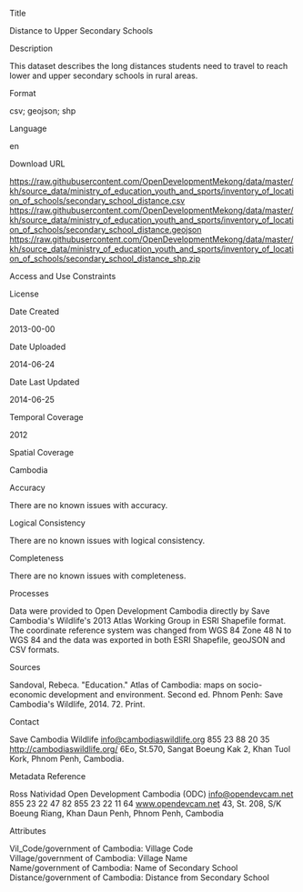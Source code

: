 Title

Distance to Upper Secondary Schools

Description

This dataset describes the long distances students need to travel to reach lower and upper secondary schools in rural areas. 

Format

csv; geojson; shp

Language

en

Download URL

https://raw.githubusercontent.com/OpenDevelopmentMekong/data/master/kh/source_data/ministry_of_education_youth_and_sports/inventory_of_location_of_schools/secondary_school_distance.csv
https://raw.githubusercontent.com/OpenDevelopmentMekong/data/master/kh/source_data/ministry_of_education_youth_and_sports/inventory_of_location_of_schools/secondary_school_distance.geojson
https://raw.githubusercontent.com/OpenDevelopmentMekong/data/master/kh/source_data/ministry_of_education_youth_and_sports/inventory_of_location_of_schools/secondary_school_distance_shp.zip

Access and Use Constraints



License



Date Created

2013-00-00

Date Uploaded

2014-06-24

Date Last Updated

2014-06-25

Temporal Coverage

2012

Spatial Coverage

Cambodia

Accuracy

There are no known issues with accuracy.

Logical Consistency

There are no known issues with logical consistency.

Completeness

There are no known issues with completeness.

Processes

Data were provided to Open Development Cambodia directly by Save Cambodia's Wildlife's 2013 Atlas Working Group in ESRI Shapefile format. The coordinate reference system was changed from WGS 84 Zone 48 N to WGS 84 and the data was exported in both ESRI Shapefile, geoJSON and CSV formats.

Sources

Sandoval, Rebeca. "Education." Atlas of Cambodia: maps on socio-economic development and environment. Second ed. Phnom Penh: Save Cambodia's Wildlife, 2014. 72. Print.

Contact

Save Cambodia Wildlife
info@cambodiaswildlife.org
855 23 88 20 35
http://cambodiaswildlife.org/
6Eo, St.570, Sangat Boeung Kak 2, Khan Tuol Kork, Phnom Penh, Cambodia.

Metadata Reference

Ross Natividad
Open Development Cambodia (ODC)
info@opendevcam.net
855 23 22 47 82
855 23 22 11 64
www.opendevcam.net
43, St. 208, S/K Boeung Riang, Khan Daun Penh, Phnom Penh, Cambodia


Attributes

Vil_Code/government of Cambodia: Village Code  
Village/government of Cambodia:	Village Name  
Name/government of Cambodia: Name of Secondary School  
Distance/government of Cambodia: Distance from Secondary School  



